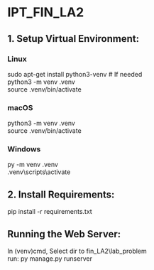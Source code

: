# IPT_FIN_LA2

## 1. Setup Virtual Environment:
### Linux
sudo apt-get install python3-venv # If needed </br>
python3 -m venv .venv </br>
source .venv/bin/activate

### macOS
python3 -m venv .venv </br>
source .venv/bin/activate

### Windows
py -m venv .venv </br>
.venv\scripts\activate

## 2. Install Requirements:
pip install -r requirements.txt

## Running the Web Server:
In (venv)cmd, Select dir to fin_LA2\lab_problem </br>
run: py manage.py runserver